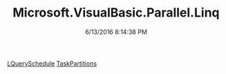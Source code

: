 ﻿---
title: Microsoft.VisualBasic.Parallel.Linq
date: 6/13/2016 8:14:38 PM
---

[LQuerySchedule](T-Microsoft.VisualBasic.Parallel.Linq.LQuerySchedule.html)
[TaskPartitions](T-Microsoft.VisualBasic.Parallel.Linq.TaskPartitions.html)
